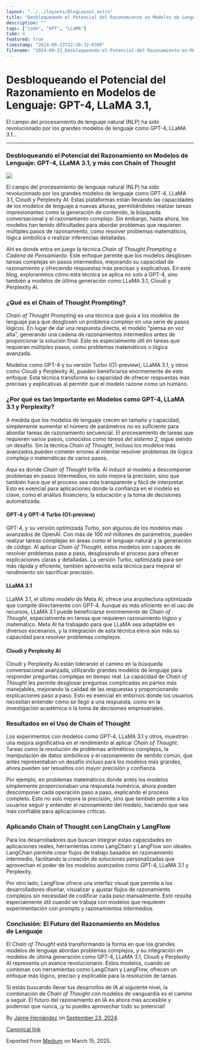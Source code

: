 ```yaml
---
layout: "../../layouts/BlogLayout.astro"
title: "Desbloqueando el Potencial del Razonamiento en Modelos de Lenguaje: GPT-4, LLaMA 3.1"
description: ""
tags: ["code", "GPT", "LLaMA"]
time: 4
featured: true
timestamp: "2024-09-23T12:20:32-0300"
filename: "2024-09-23_Desbloqueando-el-Potencial-del-Razonamiento-en-Modelos-de-Lenguaje--GPT-4--LLaMA-3-1--71d7a39eee96"
---
```


Desbloqueando el Potencial del Razonamiento en Modelos de Lenguaje: GPT-4, LLaMA 3.1,
=====================================================================================

El campo del procesamiento de lenguaje natural (NLP) ha sido revolucionado por los grandes modelos de lenguaje como GPT-4, LLaMA 3.1…

* * *

### Desbloqueando el Potencial del Razonamiento en Modelos de Lenguaje: GPT-4, LLaMA 3.1, y más con Chain of Thought

![](https://cdn-images-1.medium.com/max/800/1*VnI6FUBnScqnTV1hVYgswQ.png)

El campo del procesamiento de lenguaje natural (NLP) ha sido revolucionado por los grandes modelos de lenguaje como GPT-4, LLaMA 3.1, Cloudi y Perplexity AI. Estas plataformas están llevando las capacidades de los modelos de lenguaje a nuevas alturas, permitiéndoles realizar tareas impresionantes como la generación de contenido, la búsqueda conversacional y el razonamiento complejo. Sin embargo, hasta ahora, los modelos han tenido dificultades para abordar problemas que requieren múltiples pasos de razonamiento, como resolver problemas matemáticos, lógica simbólica o realizar inferencias detalladas.

Ahí es donde entra en juego la técnica _Chain of Thought Prompting_ o _Cadena de Pensamiento_. Este enfoque permite que los modelos desglosen tareas complejas en pasos intermedios, mejorando su capacidad de razonamiento y ofreciendo respuestas más precisas y explicativas. En este blog, exploraremos cómo esta técnica se aplica no solo a GPT-4, sino también a modelos de última generación como LLaMA 3.1, Cloudi y Perplexity AI.

### ¿Qué es el Chain of Thought Prompting?

_Chain of Thought Prompting_ es una técnica que guía a los modelos de lenguaje para que desglosen un problema complejo en una serie de pasos lógicos. En lugar de dar una respuesta directa, el modelo “piensa en voz alta”, generando una cadena de razonamientos intermedios antes de proporcionar la solución final. Esto es especialmente útil en tareas que requieren múltiples pasos, como problemas matemáticos o lógica avanzada.

Modelos como GPT-4 y su versión Turbo (O1-preview), LLaMA 3.1, y otros como Cloudi y Perplexity AI, pueden beneficiarse enormemente de este enfoque. Esta técnica transforma su capacidad de ofrecer respuestas más precisas y explicativas al permitir que el modelo razone como un humano.

### ¿Por qué es tan Importante en Modelos como GPT-4, LLaMA 3.1 y Perplexity?

A medida que los modelos de lenguaje crecen en tamaño y capacidad, simplemente aumentar el número de parámetros no es suficiente para abordar tareas de razonamiento secuencial. El procesamiento de tareas que requieren varios pasos, conocidos como _tareas del sistema 2_, sigue siendo un desafío. Sin la técnica _Chain of Thought_, incluso los modelos más avanzados pueden cometer errores al intentar resolver problemas de lógica compleja o matemáticas de varios pasos.

Aquí es donde _Chain of Thought_ brilla. Al inducir al modelo a descomponer problemas en pasos intermedios, no solo mejora la precisión, sino que también hace que el proceso sea más transparente y fácil de interpretar. Esto es esencial para aplicaciones donde la confianza en el modelo es clave, como el análisis financiero, la educación y la toma de decisiones automatizada.

#### GPT-4 y GPT-4 Turbo (O1-preview)

GPT-4, y su versión optimizada Turbo, son algunos de los modelos más avanzados de OpenAI. Con más de 100 mil millones de parámetros, pueden realizar tareas complejas en áreas como el lenguaje natural y la generación de código. Al aplicar _Chain of Thought_, estos modelos son capaces de resolver problemas paso a paso, desglosando el proceso para ofrecer explicaciones claras y detalladas. La versión Turbo, optimizada para ser más rápida y eficiente, también aprovecha esta técnica para mejorar el rendimiento sin sacrificar precisión.

#### LLaMA 3.1

LLaMA 3.1, el último modelo de Meta AI, ofrece una arquitectura optimizada que compite directamente con GPT-4. Aunque es más eficiente en el uso de recursos, LLaMA 3.1 puede beneficiarse enormemente de _Chain of Thought_, especialmente en tareas que requieren razonamiento lógico y matemático. Meta AI ha trabajado para que LLaMA sea adaptable en diversos escenarios, y la integración de esta técnica eleva aún más su capacidad para resolver problemas complejos.

#### Cloudi y Perplexity AI

Cloudi y Perplexity AI están liderando el camino en la búsqueda conversacional avanzada, utilizando grandes modelos de lenguaje para responder preguntas complejas en tiempo real. La capacidad de _Chain of Thought_ les permite desglosar preguntas complicadas en partes más manejables, mejorando la calidad de las respuestas y proporcionando explicaciones paso a paso. Esto es esencial en entornos donde los usuarios necesitan entender cómo se llegó a una respuesta, como en la investigación académica o la toma de decisiones empresariales.

### Resultados en el Uso de Chain of Thought

Los experimentos con modelos como GPT-4, LLaMA 3.1 y otros, muestran una mejora significativa en el rendimiento al aplicar _Chain of Thought_. Tareas como la resolución de problemas aritméticos complejos, la manipulación de datos simbólicos y el razonamiento de sentido común, que antes representaban un desafío incluso para los modelos más grandes, ahora pueden ser resueltos con mayor precisión y confianza.

Por ejemplo, en problemas matemáticos donde antes los modelos simplemente proporcionaban una respuesta numérica, ahora pueden descomponer cada operación paso a paso, explicando el proceso completo. Esto no solo mejora la precisión, sino que también permite a los usuarios seguir y entender el razonamiento del modelo, haciendo que sea más confiable para aplicaciones críticas.

### Aplicando Chain of Thought con LangChain y LangFlow

Para los desarrolladores que buscan integrar estas capacidades en aplicaciones reales, herramientas como LangChain y LangFlow son ideales. LangChain permite crear flujos de trabajo basados en razonamiento intermedio, facilitando la creación de soluciones personalizadas que aprovechan el poder de los modelos avanzados como GPT-4, LLaMA 3.1 y Perplexity.

Por otro lado, LangFlow ofrece una interfaz visual que permite a los desarrolladores diseñar, visualizar y ajustar flujos de razonamiento complejos sin necesidad de codificar cada paso manualmente. Esto resulta especialmente útil cuando se trabaja con modelos que requieren experimentación con prompts y razonamientos intermedios.

### Conclusión: El Futuro del Razonamiento en Modelos de Lenguaje

El _Chain of Thought_ está transformando la forma en que los grandes modelos de lenguaje abordan problemas complejos, y su integración en modelos de última generación como GPT-4, LLaMA 3.1, Cloudi y Perplexity AI representa un avance revolucionario. Estos modelos, cuando se combinan con herramientas como LangChain y LangFlow, ofrecen un enfoque más lógico, preciso y explicable para la resolución de tareas.

Si estás buscando llevar tus desarrollos de IA al siguiente nivel, la combinación de _Chain of Thought_ con modelos de vanguardia es el camino a seguir. El futuro del razonamiento en IA es ahora más accesible y poderoso que nunca, ¡y tú puedes aprovechar todo su potencial!

By [Jaime Hernández](https://medium.com/@devjaime) on [September 23, 2024](https://medium.com/p/71d7a39eee96).

[Canonical link](https://medium.com/@devjaime/desbloqueando-el-potencial-del-razonamiento-en-modelos-de-lenguaje-gpt-4-llama-3-1-71d7a39eee96)

Exported from [Medium](https://medium.com) on March 15, 2025.